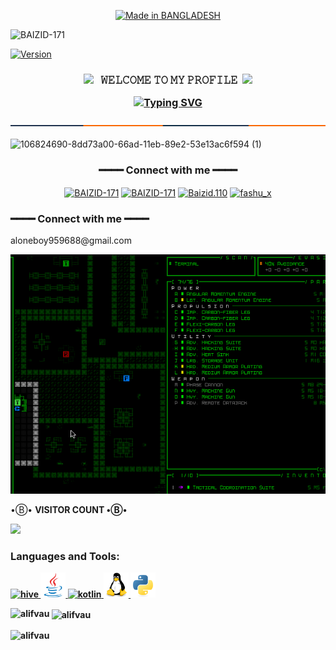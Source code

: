 <p align="center">
<a href="https://BAIZID-171.github.io/"><img title="Made in BANGLADESH" src="https://img.shields.io/badge/MADE%20IN-BANGLADESH-SCRIPT?colorA=%23ff8100&colorB=%23017e40&colorC=%23ff0000&style=for-the-badge"></a>


<p align="left"> <img src="https://komarev.com/ghpvc/?username=BAIZID-171&label=Profile%20views&color=0e75b6&style=flat" alt="BAIZID-171" /> </p>


<a href="https://BAIZID-171.github.io/"><img title="Version" src="https://img.shields.io/badge/Version-2.4.9-green.svg?style=flat-square"></a>

<h3 align="center">
  <img src="https://emoji.discord.st/emojis/768b108d-274f-4f44-a634-8477b16efce7.gif" width="25">
  &nbsp; 𝚆𝙴𝙻𝙲𝙾𝙼𝙴 𝚃𝙾 𝙼𝚈 𝙿𝚁𝙾𝙵𝙸𝙻𝙴&nbsp;
  <img src="https://emoji.discord.st/emojis/768b108d-274f-4f44-a634-8477b16efce7.gif" width="25">

[![Typing SVG](https://readme-typing-svg.herokuapp.com?font=Neuton&size=25&color=30FF40&background=000000&center=true&vCenter=true&width=360&height=60&lines=Hello+World%2C+I'm+BAIZID+MOSTAFA+Here+🤙;𝙸𝚃'𝚜+𝙽𝙾𝚃+𝙰+𝙹𝚄𝚂𝚃+𝙽𝙰𝙼𝙴+𝙱𝚁𝙾+🥱;𝙸𝚃'𝚜+𝙰+𝙱𝚁𝙰𝙽𝙳+🔥;Respect+BAIZID-171+🥀;Today+I+Will+Tell+You+😇;Please+Follow+My+GitHub+🙏;Thanks+My+All+Friend+🤙+🥰;Love+From+Bangladesh🇧🇩)](https://git.io/typing-svg)

</h3>
<img align="center" alt="line" src="https://github.com/DalpatRathore/dalpatrathore/blob/main/assets/images/line-1.svg">

![106824690-8dd73a00-66ad-11eb-89e2-53e13ac6f594 (1)](https://user-images.githubusercontent.com/79738922/150628863-e161ecb3-06fe-4656-be20-9122ed533309.gif)


<div align="center">
<h3>━━━━ Connect with me ━━━━</h3>
<a href="https://fb.com/Baizid.110" target="blank"><img align="center" src="https://raw.githubusercontent.com/rahuldkjain/github-profile-readme-generator/master/src/images/icons/Social/facebook.svg" alt="BAIZID-171" height="30" width="40" /></a>
<a href="https://twitter.com/AloneBoy9688" target="blank"><img align="center" src="https://raw.githubusercontent.com/rahuldkjain/github-profile-readme-generator/master/src/images/icons/Social/twitter.svg" alt="BAIZID-171" height="30" width="40" /></a>
<a href="https://fb.com/Baizid.110" target="blank"><img align="center" src="https://raw.githubusercontent.com/rahuldkjain/github-profile-readme-generator/master/src/images/icons/Social/facebook.svg" alt="Baizid.110" height="30" width="40" /></a>
<a href="https://instagram.com/cybershbd" target="blank"><img align="center" src="https://raw.githubusercontent.com/rahuldkjain/github-profile-readme-generator/master/src/images/icons/Social/instagram.svg" alt="fashu_x" height="30" width="40" /></a>
</div>



<h3>━━━━ Connect with me ━━━━</h3>
aloneboy959688@gmail.com



![Alt text](https://github.com/MRVIVEK-CODER/MRVIVEK-CODER/raw/main/md7Oqrf.gif)



•Ⓑ• <b>VISITOR COUNT •Ⓑ•

  <img src="https://profile-counter.glitch.me/N1ght420/count.svg" />

<h3 align="left">Languages and Tools:</h3>
<p align="left"> <a href="https://hive.apache.org/" target="_blank" rel="noreferrer"> <img src="https://www.vectorlogo.zone/logos/apache_hive/apache_hive-icon.svg" alt="hive" width="40" height="40"/> </a> <a href="https://www.java.com" target="_blank" rel="noreferrer"> <img src="https://raw.githubusercontent.com/devicons/devicon/master/icons/java/java-original.svg" alt="java" width="40" height="40"/> </a> <a href="https://kotlinlang.org" target="_blank" rel="noreferrer"> <img src="https://www.vectorlogo.zone/logos/kotlinlang/kotlinlang-icon.svg" alt="kotlin" width="40" height="40"/> </a> <a href="https://www.linux.org/" target="_blank" rel="noreferrer"> <img src="https://raw.githubusercontent.com/devicons/devicon/master/icons/linux/linux-original.svg" alt="linux" width="40" height="40"/> </a> <a href="https://www.python.org" target="_blank" rel="noreferrer"> <img src="https://raw.githubusercontent.com/devicons/devicon/master/icons/python/python-original.svg" alt="python" width="40" height="40"/> </a> </p>

<p><img align="left" src="https://github-readme-stats.vercel.app/api/top-langs?username=alifvau&show_icons=true&locale=en&layout=compact" alt="alifvau" /></p>

<p>&nbsp;<img align="center" src="https://github-readme-stats.vercel.app/api?username=alifvau&show_icons=true&locale=en" alt="alifvau" /></p>

<p><img align="center" src="https://github-readme-streak-stats.herokuapp.com/?user=alifvau&" alt="alifvau" /></p>
